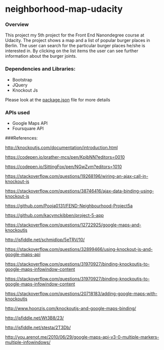 # neighborhood-map-udacity

### Overview

This project my 5th project for the Front End Nanondegree course at Udacity. The project shows a map and a list of popular burger places in Berlin. The user can search for the particular burger places he/she is interested in. By clicking on the list items the user can see further information about the burger joints.


### Dependencies and Libraries:
- Bootstrap
- JQuery
- Knockout Js

Please look at the [package.json](package.json) file for more details

### APIs used
- Google Maps API
- Foursquare API


###References:

http://knockoutjs.com/documentation/introduction.html

https://codepen.io/prather-mcs/pen/KpjbNN?editors=0010

https://codepen.io/SittingFox/pen/NGwZvm?editors=1010

https://stackoverflow.com/questions/19268196/wiring-an-ajax-call-in-knockout-js

https://stackoverflow.com/questions/38746416/ajax-data-binding-using-knockout-js

https://github.com/Pooja0131/FEND-Neighbourhood-Project5a

https://github.com/kacymckibben/project-5-app

https://stackoverflow.com/questions/12722925/google-maps-and-knockoutjs

http://jsfiddle.net/schmidlop/5eTRV/10/

https://stackoverflow.com/questions/32899466/using-knockout-js-and-google-maps-api

https://stackoverflow.com/questions/31970927/binding-knockoutjs-to-google-maps-infowindow-content

https://stackoverflow.com/questions/31970927/binding-knockoutjs-to-google-maps-infowindow-content

https://stackoverflow.com/questions/20718183/adding-google-maps-with-knockoutjs

http://www.hoonzis.com/knockoutjs-and-google-maps-binding/

http://jsfiddle.net/Wt3B8/23/

http://jsfiddle.net/stesta/2T3Db/

http://you.arenot.me/2010/06/29/google-maps-api-v3-0-multiple-markers-multiple-infowindows/
